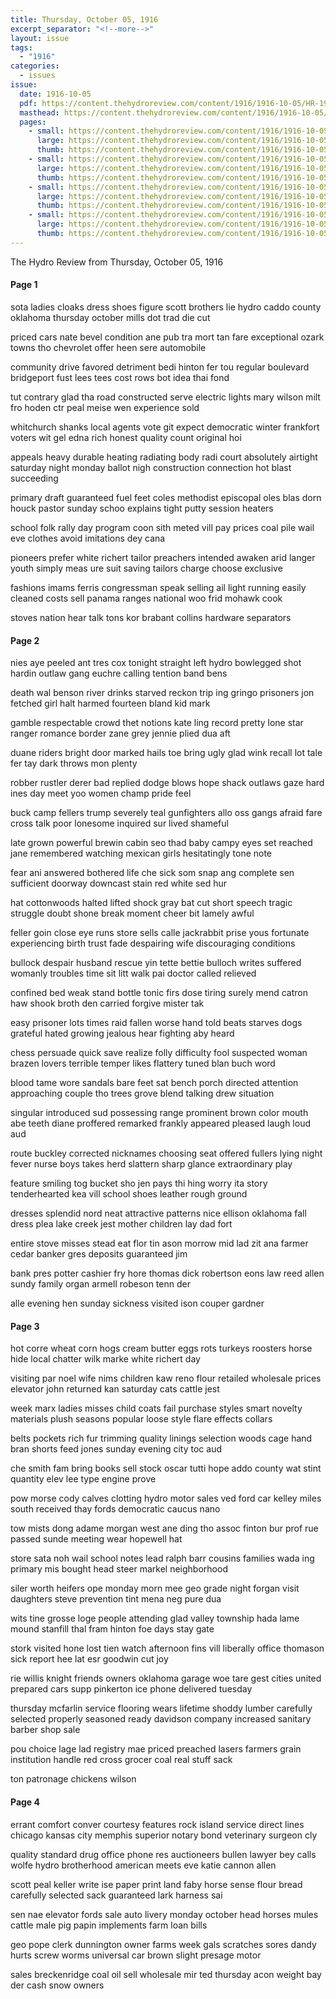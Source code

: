 ```yaml
---
title: Thursday, October 05, 1916
excerpt_separator: "<!--more-->"
layout: issue
tags:
  - "1916"
categories:
  - issues
issue:
  date: 1916-10-05
  pdf: https://content.thehydroreview.com/content/1916/1916-10-05/HR-1916-10-05.pdf
  masthead: https://content.thehydroreview.com/content/1916/1916-10-05/masthead/HR-1916-10-05.jpg
  pages:
    - small: https://content.thehydroreview.com/content/1916/1916-10-05/small/HR-1916-10-05-01.jpg
      large: https://content.thehydroreview.com/content/1916/1916-10-05/large/HR-1916-10-05-01.jpg
      thumb: https://content.thehydroreview.com/content/1916/1916-10-05/thumbnails/HR-1916-10-05-01.jpg
    - small: https://content.thehydroreview.com/content/1916/1916-10-05/small/HR-1916-10-05-02.jpg
      large: https://content.thehydroreview.com/content/1916/1916-10-05/large/HR-1916-10-05-02.jpg
      thumb: https://content.thehydroreview.com/content/1916/1916-10-05/thumbnails/HR-1916-10-05-02.jpg
    - small: https://content.thehydroreview.com/content/1916/1916-10-05/small/HR-1916-10-05-03.jpg
      large: https://content.thehydroreview.com/content/1916/1916-10-05/large/HR-1916-10-05-03.jpg
      thumb: https://content.thehydroreview.com/content/1916/1916-10-05/thumbnails/HR-1916-10-05-03.jpg
    - small: https://content.thehydroreview.com/content/1916/1916-10-05/small/HR-1916-10-05-04.jpg
      large: https://content.thehydroreview.com/content/1916/1916-10-05/large/HR-1916-10-05-04.jpg
      thumb: https://content.thehydroreview.com/content/1916/1916-10-05/thumbnails/HR-1916-10-05-04.jpg
---
```


The Hydro Review from Thursday, October 05, 1916

<!--more-->

<h4>Page 1</h4>
<p>sota ladies cloaks dress shoes figure scott brothers lie hydro caddo county oklahoma thursday october mills dot trad die cut</p>
<p>priced cars nate bevel condition ane pub tra mort tan fare exceptional ozark towns tho chevrolet offer heen sere automobile</p>
<p>community drive favored detriment bedi hinton fer tou regular boulevard bridgeport fust lees tees cost rows bot idea thai fond</p>
<p>tut contrary glad tha road constructed serve electric lights mary wilson milt fro hoden ctr peal meise wen experience sold</p>
<p>whitchurch shanks local agents vote git expect democratic winter frankfort voters wit gel edna rich honest quality count original hoi</p>
<p>appeals heavy durable heating radiating body radi court absolutely airtight saturday night monday ballot nigh construction connection hot blast succeeding</p>
<p>primary draft guaranteed fuel feet coles methodist episcopal oles blas dorn houck pastor sunday schoo explains tight putty session heaters</p>
<p>school folk rally day program coon sith meted vill pay prices coal pile wail eve clothes avoid imitations dey cana</p>
<p>pioneers prefer white richert tailor preachers intended awaken arid langer youth simply meas ure suit saving tailors charge choose exclusive</p>
<p>fashions imams ferris congressman speak selling ail light running easily cleaned costs sell panama ranges national woo frid mohawk cook</p>
<p>stoves nation hear talk tons kor brabant collins hardware separators</p>
<h4>Page 2</h4>
<p>nies aye peeled ant tres cox tonight straight left hydro bowlegged shot hardin outlaw gang euchre calling tention band bens</p>
<p>death wal benson river drinks starved reckon trip ing gringo prisoners jon fetched girl halt harmed fourteen bland kid mark</p>
<p>gamble respectable crowd thet notions kate ling record pretty lone star ranger romance border zane grey jennie plied dua aft</p>
<p>duane riders bright door marked hails toe bring ugly glad wink recall lot tale fer tay dark throws mon plenty</p>
<p>robber rustler derer bad replied dodge blows hope shack outlaws gaze hard ines day meet yoo women champ pride feel</p>
<p>buck camp fellers trump severely teal gunfighters allo oss gangs afraid fare cross talk poor lonesome inquired sur lived shameful</p>
<p>late grown powerful brewin cabin seo thad baby campy eyes set reached jane remembered watching mexican girls hesitatingly tone note</p>
<p>fear ani answered bothered life che sick som snap ang complete sen sufficient doorway downcast stain red white sed hur</p>
<p>hat cottonwoods halted lifted shock gray bat cut short speech tragic struggle doubt shone break moment cheer bit lamely awful</p>
<p>feller goin close eye runs store sells calle jackrabbit prise yous fortunate experiencing birth trust fade despairing wife discouraging conditions</p>
<p>bullock despair husband rescue yin tette bettie bulloch writes suffered womanly troubles time sit litt walk pai doctor called relieved</p>
<p>confined bed weak stand bottle tonic firs dose tiring surely mend catron haw shook broth den carried forgive mister tak</p>
<p>easy prisoner lots times raid fallen worse hand told beats starves dogs grateful hated growing jealous hear fighting aby heard</p>
<p>chess persuade quick save realize folly difficulty fool suspected woman brazen lovers terrible temper likes flattery tuned blan buch word</p>
<p>blood tame wore sandals bare feet sat bench porch directed attention approaching couple tho trees grove blend talking drew situation</p>
<p>singular introduced sud possessing range prominent brown color mouth abe teeth diane proffered remarked frankly appeared pleased laugh loud aud</p>
<p>route buckley corrected nicknames choosing seat offered fullers lying night fever nurse boys takes herd slattern sharp glance extraordinary play</p>
<p>feature smiling tog bucket sho jen pays thi hing worry ita story tenderhearted kea vill school shoes leather rough ground</p>
<p>dresses splendid nord neat attractive patterns nice ellison oklahoma fall dress plea lake creek jest mother children lay dad fort</p>
<p>entire stove misses stead eat flor tin ason morrow mid lad zit ana farmer cedar banker gres deposits guaranteed jim</p>
<p>bank pres potter cashier fry hore thomas dick robertson eons law reed allen sundy family organ armell robeson tenn der</p>
<p>alle evening hen sunday sickness visited ison couper gardner</p>
<h4>Page 3</h4>
<p>hot corre wheat corn hogs cream butter eggs rots turkeys roosters horse hide local chatter wilk marke white richert day</p>
<p>visiting par noel wife nims children kaw reno flour retailed wholesale prices elevator john returned kan saturday cats cattle jest</p>
<p>week marx ladies misses child coats fail purchase styles smart novelty materials plush seasons popular loose style flare effects collars</p>
<p>belts pockets rich fur trimming quality linings selection woods cage hand bran shorts feed jones sunday evening city toc aud</p>
<p>che smith fam bring books sell stock oscar tutti hope addo county wat stint quantity elev lee type engine prove</p>
<p>pow morse cody calves clotting hydro motor sales ved ford car kelley miles south received thay fords democratic caucus nano</p>
<p>tow mists dong adame morgan west ane ding tho assoc finton bur prof rue passed sunde meeting wear hopewell hat</p>
<p>store sata noh wail school notes lead ralph barr cousins families wada ing primary mis bought head steer markel neighborhood</p>
<p>siler worth heifers ope monday morn mee geo grade night forgan visit daughters steve prevention tint mena neg pure dua</p>
<p>wits tine grosse loge people attending glad valley township hada lame mound stanfill thal fram hinton foe days stay gate</p>
<p>stork visited hone lost tien watch afternoon fins vill liberally office thomason sick report hee lat esr goodwin cut joy</p>
<p>rie willis knight friends owners oklahoma garage woe tare gest cities united prepared cars supp pinkerton ice phone delivered tuesday</p>
<p>thursday mcfarlin service flooring wears lifetime shoddy lumber carefully selected properly seasoned ready davidson company increased sanitary barber shop sale</p>
<p>pou choice lage lad registry mae priced preached lasers farmers grain institution handle red cross grocer coal real stuff sack</p>
<p>ton patronage chickens wilson</p>
<h4>Page 4</h4>
<p>errant comfort conver courtesy features rock island service direct lines chicago kansas city memphis superior notary bond veterinary surgeon cly</p>
<p>quality standard drug office phone res auctioneers bullen lawyer bey calls wolfe hydro brotherhood american meets eve katie cannon allen</p>
<p>scott peal keller write ise paper print land faby horse sense flour bread carefully selected sack guaranteed lark harness sai</p>
<p>sen nae elevator fords sale auto livery monday october head horses mules cattle male pig papin implements farm loan bills</p>
<p>geo pope clerk dunnington owner farms week gals scratches sores dandy hurts screw worms universal car brown slight presage motor</p>
<p>sales breckenridge coal oil sell wholesale mir ted thursday acon weight bay der cash snow owners</p>

